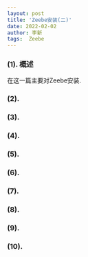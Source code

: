 ```yaml
---
layout: post
title: 'Zeebe安装(二)' 
date: 2022-02-02
author: 李新
tags:  Zeebe
---
```


### (1). 概述
在这一篇主要对Zeebe安装.

### (2). 

### (3). 

### (4). 

### (5). 

### (6). 

### (7). 

### (8).  

### (9). 

### (10). 
